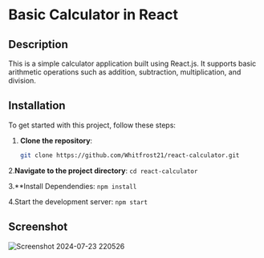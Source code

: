 # Basic Calculator in React

## Description
This is a simple calculator application built using React.js. It supports basic arithmetic operations such as addition, subtraction, multiplication, and division.

## Installation
To get started with this project, follow these steps:

1. **Clone the repository**:
   ```bash
   git clone https://github.com/Whitfrost21/react-calculator.git

2.**Navigate to the project directory**:
  `cd react-calculator`
  
3.**Install Dependendies:
  `npm install`

4.Start the development server:
  `npm start`

## Screenshot
![Screenshot 2024-07-23 220526](https://github.com/user-attachments/assets/21e8e3e0-4272-4493-ae57-7073ea50ca65)





